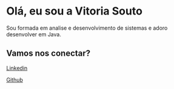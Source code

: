 
# Olá, eu sou a Vitoria Souto
Sou formada em analise e desenvolvimento de sistemas e adoro desenvolver em Java.

## Vamos nos conectar?

[Linkedin](https://www.linkedin.com/in/vitoria-souto/)

[Github](https://github.com/VitoriaSouto06)
